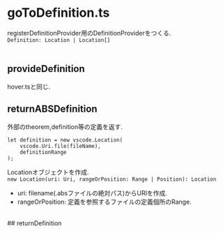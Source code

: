 # goToDefinition.ts
registerDefinitionProvider用のDefinitionProviderをつくる.  
`Definition: Location | Location[]`  
<br>
## provideDefinition
hover.tsと同じ.
<br>
## returnABSDefinition
外部のtheorem,definition等の定義を返す.  
```
let definition = new vscode.Location(
    vscode.Uri.file(fileName),
    definitionRange
);
```
Locationオブジェクトを作成.  
`new Location(uri: Uri, rangeOrPosition: Range | Position): Location`  
- uri: filename(.absファイルの絶対パス)からURIを作成.
- rangeOrPosition: 定義を参照するファイルの定義個所のRange.
<br>
## returnDefinition


